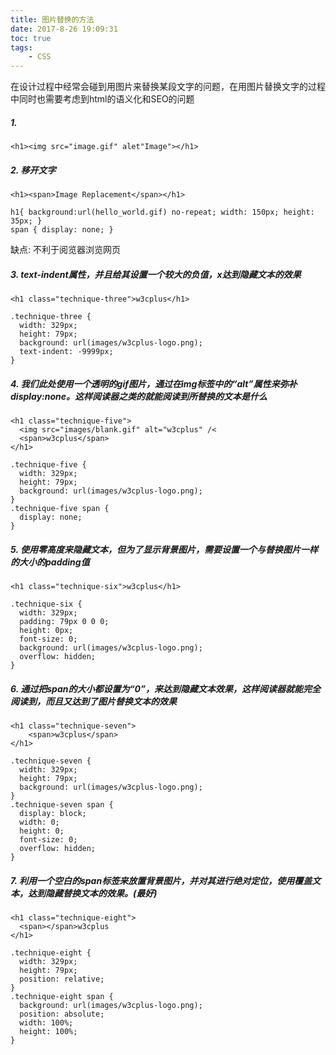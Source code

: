 ```yaml
---
title: 图片替换的方法
date: 2017-8-26 19:09:31
toc: true
tags:
    - CSS
---
```

在设计过程中经常会碰到用图片来替换某段文字的问题，在用图片替换文字的过程中同时也需要考虑到html的语义化和SEO的问题
<!--more-->

##### 1. 
```
<h1><img src="image.gif" alet"Image"></h1>
```
##### 2. 移开文字
```
<h1><span>Image Replacement</span></h1>

h1{ background:url(hello_world.gif) no-repeat; width: 150px; height: 35px; }
span { display: none; }
```
缺点: 不利于阅览器浏览网页

##### 3. text-indent属性，并且给其设置一个较大的负值，x达到隐藏文本的效果
```
<h1 class="technique-three">w3cplus</h1>
 
.technique-three {
  width: 329px;
  height: 79px;
  background: url(images/w3cplus-logo.png);
  text-indent: -9999px;
}
```

##### 4. 我们此处使用一个透明的gif图片，通过在img标签中的“alt”属性来弥补display:none。这样阅读器之类的就能阅读到所替换的文本是什么
```
<h1 class="technique-five">
  <img src="images/blank.gif" alt="w3cplus" /<
  <span>w3cplus</span>
</h1>

.technique-five {
  width: 329px;
  height: 79px;
  background: url(images/w3cplus-logo.png);
}
.technique-five span {
  display: none;
}
```

##### 5.  使用零高度来隐藏文本，但为了显示背景图片，需要设置一个与替换图片一样的大小的padding值
```
<h1 class="technique-six">w3cplus</h1>
 
.technique-six {
  width: 329px;
  padding: 79px 0 0 0;
  height: 0px;
  font-size: 0;
  background: url(images/w3cplus-logo.png);
  overflow: hidden;
}
```

##### 6. 通过把span的大小都设置为“0”，来达到隐藏文本效果，这样阅读器就能完全阅读到，而且又达到了图片替换文本的效果
```
<h1 class="technique-seven">
    <span>w3cplus</span>
</h1>
 
.technique-seven {
  width: 329px;
  height: 79px;
  background: url(images/w3cplus-logo.png);
}
.technique-seven span {
  display: block;
  width: 0;
  height: 0;
  font-size: 0;
  overflow: hidden;
}  
```

##### 7. 利用一个空白的span标签来放置背景图片，并对其进行绝对定位，使用覆盖文本，达到隐藏替换文本的效果。(最好)
```
<h1 class="technique-eight">
  <span></span>w3cplus
</h1>
 
.technique-eight {
  width: 329px;
  height: 79px;
  position: relative;
}
.technique-eight span {
  background: url(images/w3cplus-logo.png);
  position: absolute;
  width: 100%;
  height: 100%;
}
```



